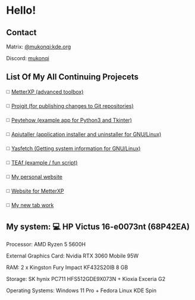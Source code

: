 # Hello!
## Contact
Matrix: [@mukonqi:kde.org](https://matrix.to/#/@mukonqi:kde.org)

Discord: [mukonqi](https://discord.com/channels/@me/980440858245623838)
## List Of My All Continuing Projecets
◻️ [MetterXP (advanced toolbox)](https://mukonqi.github.io/metterxp)

◻️ [Projgit (for publishing changes to Git repositories)](https://github.com/MuKonqi/projgit)

◻️ [Peytehow (example app for Python3 and Tkinter)](https://github.com/MuKonqi/peytehow)

◻️ [Apiutaller (application installer and uninstaller for GNU/Linux)](https://github.com/MuKonqi/apiutaller)

◻️ [Yasfetch (Getting system information for GNU/Linux)](https://github.com/MuKonqi/yasfetch)

◻️ [TEAf (example / fun script)](https://github.com/MuKonqi/teaf)

◻️ [My personal website](https://github.com/MuKonqi/mukonqi.github.io)

◻️ [Website for MetterXP](https://github.com/MuKonqi/metterxp/tree/site)

◻️ [My new tab work](https://github.com/MuKonqi/newtab)

## My system: 💻 HP Victus 16-e0073nt (68P42EA)

Processor: AMD Ryzen 5 5600H

External Graphics Card: Nvidia RTX 3060 Mobile 95W

RAM: 2 x Kingston Fury Impact KF432S20IB 8 GB

Storage: SK hynix PC711 HFS512GDE9X073N + Kioxia Exceria G2

Operating Systems: Windows 11 Pro + Fedora Linux KDE Spin
